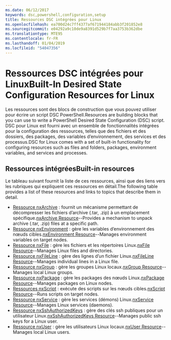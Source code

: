 ```yaml
---
ms.date: 06/12/2017
keywords: dsc,powershell,configuration,setup
title: Ressources DSC intégrées pour Linux
ms.openlocfilehash: ea700d24c7ff4377af671944184abb3f201852e8
ms.sourcegitcommit: e04292a9c10de9a8391d529b7f7aa3753b362dbe
ms.translationtype: MTE95
ms.contentlocale: fr-FR
ms.lasthandoff: 01/04/2019
ms.locfileid: "54047356"
---
```

# <a name="built-in-desired-state-configuration-resources-for-linux"></a><span data-ttu-id="cdbd7-103">Ressources DSC intégrées pour Linux</span><span class="sxs-lookup"><span data-stu-id="cdbd7-103">Built-In Desired State Configuration Resources for Linux</span></span>

<span data-ttu-id="cdbd7-104">Les ressources sont des blocs de construction que vous pouvez utiliser pour écrire un script DSC PowerShell.</span><span class="sxs-lookup"><span data-stu-id="cdbd7-104">Resources are building blocks that you can use to write a PowerShell Desired State Configuration (DSC) script.</span></span> <span data-ttu-id="cdbd7-105">DSC pour Linux est fourni avec un ensemble de fonctionnalités intégrées pour la configuration des ressources, telles que des fichiers et des dossiers, des packages, des variables d’environnement, des services et des processus.</span><span class="sxs-lookup"><span data-stu-id="cdbd7-105">DSC for Linux comes with a set of built-in functionality for configuring resources such as files and folders, packages, environment variables, and services and processes.</span></span>

## <a name="built-in-resources"></a><span data-ttu-id="cdbd7-106">Ressources intégrées</span><span class="sxs-lookup"><span data-stu-id="cdbd7-106">Built-in resources</span></span>

<span data-ttu-id="cdbd7-107">Le tableau suivant fournit la liste de ces ressources, ainsi que des liens vers les rubriques qui expliquent ces ressources en détail.</span><span class="sxs-lookup"><span data-stu-id="cdbd7-107">The following table provides a list of these resources and links to topics that describe them in detail.</span></span>

* <span data-ttu-id="cdbd7-108">[Ressource nxArchive](lnxArchiveResource.md) : fournit un mécanisme permettant de décompresser les fichiers d’archive (.tar, .zip) à un emplacement spécifique.</span><span class="sxs-lookup"><span data-stu-id="cdbd7-108">[nxArchive Resource](lnxArchiveResource.md)--Provides a mechanism to unpack archive (.tar, .zip) files at a specific path.</span></span>
* <span data-ttu-id="cdbd7-109">[Ressource nxEnvironment](lnxEnvironmentResource.md) : gère les variables d’environnement des nœuds cibles.</span><span class="sxs-lookup"><span data-stu-id="cdbd7-109">[nxEnvironment Resource](lnxEnvironmentResource.md)--Manages environment variables on target nodes.</span></span>
* <span data-ttu-id="cdbd7-110">[Ressource nxFile](lnxFileResource.md) : gère les fichiers et les répertoires Linux.</span><span class="sxs-lookup"><span data-stu-id="cdbd7-110">[nxFile Resource](lnxFileResource.md)--Manages Linux files and directories.</span></span>
* <span data-ttu-id="cdbd7-111">[Ressource nxFileLine](lnxFileLineResource.md) : gère des lignes d’un fichier Linux.</span><span class="sxs-lookup"><span data-stu-id="cdbd7-111">[nxFileLine Resource](lnxFileLineResource.md)--Manages individual lines in a Linux file.</span></span>
* <span data-ttu-id="cdbd7-112">[Ressource nxGroup](lnxGroupResource.md) : gère les groupes Linux locaux.</span><span class="sxs-lookup"><span data-stu-id="cdbd7-112">[nxGroup Resource](lnxGroupResource.md)--Manages local Linux groups.</span></span>
* <span data-ttu-id="cdbd7-113">[Ressource nxPackage](lnxPackageResource.md) : gère les packages des nœuds Linux.</span><span class="sxs-lookup"><span data-stu-id="cdbd7-113">[nxPackage Resource](lnxPackageResource.md)--Manages packages on Linux nodes.</span></span>
* <span data-ttu-id="cdbd7-114">[Ressources nxScript](lnxScriptResource.md) : exécute des scripts sur les nœuds cibles.</span><span class="sxs-lookup"><span data-stu-id="cdbd7-114">[nxScript Resource](lnxScriptResource.md)--Runs scripts on target nodes.</span></span>
* <span data-ttu-id="cdbd7-115">[Ressource nxService](lnxServiceResource.md) : gère les services (démons) Linux.</span><span class="sxs-lookup"><span data-stu-id="cdbd7-115">[nxService Resource](lnxServiceResource.md)--Manages Linux services (daemons).</span></span>
* <span data-ttu-id="cdbd7-116">[Ressource nxSshAuthorizedKeys](lnxSshAuthorizedKeysResource.md) : gère des clés ssh publiques pour un utilisateur Linux.</span><span class="sxs-lookup"><span data-stu-id="cdbd7-116">[nxSshAuthorizedKeys Resource](lnxSshAuthorizedKeysResource.md)--Manages public ssh keys for a Linux user.</span></span>
* <span data-ttu-id="cdbd7-117">[Ressource nxUser](lnxUserResource.md) : gère les utilisateurs Linux locaux.</span><span class="sxs-lookup"><span data-stu-id="cdbd7-117">[nxUser Resource](lnxUserResource.md)--Manages local Linux users.</span></span>